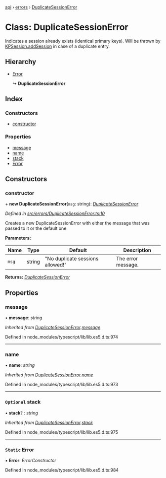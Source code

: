 [api](../README.md) › [errors](../modules/errors.md) › [DuplicateSessionError](errors.duplicatesessionerror.md)

# Class: DuplicateSessionError

Indicates a session already exists (identical primary keys). Will be thrown by
[KPSession.addSession](models.kpsession.md#static-addsession) in case of a duplicate entry.

## Hierarchy

* [Error](errors.duplicatesessionerror.md#static-error)

  ↳ **DuplicateSessionError**

## Index

### Constructors

* [constructor](errors.duplicatesessionerror.md#constructor)

### Properties

* [message](errors.duplicatesessionerror.md#message)
* [name](errors.duplicatesessionerror.md#name)
* [stack](errors.duplicatesessionerror.md#optional-stack)
* [Error](errors.duplicatesessionerror.md#static-error)

## Constructors

###  constructor

\+ **new DuplicateSessionError**(`msg`: string): *[DuplicateSessionError](errors.duplicatesessionerror.md)*

*Defined in [src/errors/DuplicateSessionError.ts:10](https://github.com/KainPlan/api/blob/5225f70/src/errors/DuplicateSessionError.ts#L10)*

Creates a new DuplicateSessionError with either the message that was passed to it
or the default one.

**Parameters:**

Name | Type | Default | Description |
------ | ------ | ------ | ------ |
`msg` | string | "No duplicate sessions allowed!" | The error message.  |

**Returns:** *[DuplicateSessionError](errors.duplicatesessionerror.md)*

## Properties

###  message

• **message**: *string*

*Inherited from [DuplicateSessionError](errors.duplicatesessionerror.md).[message](errors.duplicatesessionerror.md#message)*

Defined in node_modules/typescript/lib/lib.es5.d.ts:974

___

###  name

• **name**: *string*

*Inherited from [DuplicateSessionError](errors.duplicatesessionerror.md).[name](errors.duplicatesessionerror.md#name)*

Defined in node_modules/typescript/lib/lib.es5.d.ts:973

___

### `Optional` stack

• **stack**? : *string*

*Inherited from [DuplicateSessionError](errors.duplicatesessionerror.md).[stack](errors.duplicatesessionerror.md#optional-stack)*

Defined in node_modules/typescript/lib/lib.es5.d.ts:975

___

### `Static` Error

▪ **Error**: *ErrorConstructor*

Defined in node_modules/typescript/lib/lib.es5.d.ts:984
